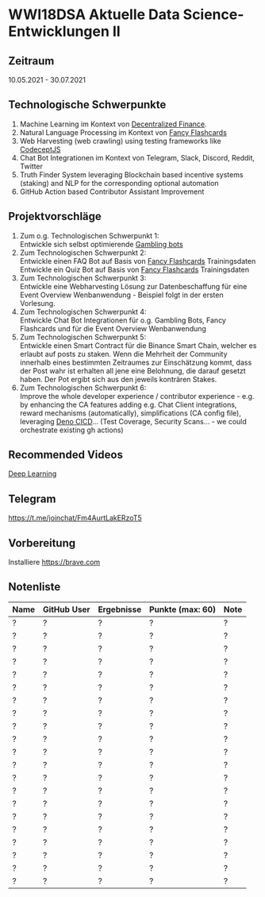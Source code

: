 # WWI18DSA Aktuelle Data Science-Entwicklungen II

## Zeitraum
10.05.2021 - 30.07.2021

## Technologische Schwerpunkte
1. Machine Learning im Kontext von [Decentralized Finance](https://www.npmjs.com/package/decentralized-finance-defi). 
2. Natural Language Processing im Kontext von [Fancy Flashcards](https://github.com/fancy-flashcard/ffc/blob/master/README.md)
3. Web Harvesting (web crawling) using testing frameworks like [CodeceptJS](https://codecept.io/)
4. Chat Bot Integrationen im Kontext von Telegram, Slack, Discord, Reddit, Twitter  
5. Truth Finder System leveraging Blockchain based incentive systems (staking) and NLP for the corresponding optional automation
6. GitHub Action based Contributor Assistant Improvement

## Projektvorschläge
1. Zum o.g. Technologischen Schwerpunkt 1:  
Entwickle sich selbst optimierende [Gambling bots](https://github.com/michael-spengler/decentralized-finance#binance-based-leverage-investment)  
2. Zum Technologischen Schwerpunkt 2:  
Entwickle einen FAQ Bot auf Basis von [Fancy Flashcards](https://github.com/fancy-flashcard/ffc/blob/master/README.md) Trainingsdaten  
Entwickle ein Quiz Bot auf Basis von [Fancy Flashcards](https://github.com/fancy-flashcard/ffc/blob/master/README.md) Trainingsdaten  
3. Zum Technologischen Schwerpunkt 3:  
Entwickle eine Webharvesting Lösung zur Datenbeschaffung für eine Event Overview Wenbanwendung - Beispiel folgt in der ersten Vorlesung.  
4. Zum Technologischen Schwerpunkt 4:   
Entwickle Chat Bot Integrationen für o.g. Gambling Bots, Fancy Flashcards und für die Event Overview Wenbanwendung   
5. Zum Technologischen Schwerpunkt 5:  
Entwickle einen Smart Contract für die Binance Smart Chain, welcher es erlaubt auf posts zu staken. Wenn die Mehrheit der Community innerhalb eines bestimmten Zeitraumes zur Einschätzung kommt, dass der Post wahr ist erhalten all jene eine Belohnung, die darauf gesetzt haben. Der Pot ergibt sich aus den jeweils konträren Stakes.  
6. Zum Technologischen Schwerpunkt 6:  
Improve the whole developer experience / contributor experience - e.g. by enhancing the CA features adding e.g. Chat Client integrations, reward mechanisms (automatically), simplifications (CA config file), leveraging [Deno CICD](https://deno.land/x/cicd@v0.8.4/.github/workflows)... (Test Coverage, Security Scans... - we could orchestrate existing gh actions)

## Recommended Videos
[Deep Learning](https://www.youtube.com/watch?v=5tvmMX8r_OM&list=PLtBw6njQRU-rwp5__7C0oIVt26ZgjG9NI)


## Telegram
https://t.me/joinchat/Fm4AurtLakERzoT5


## Vorbereitung
Installiere https://brave.com

## Notenliste

| Name | GitHub User | Ergebnisse | Punkte (max: 60) | Note |
| ------- | ------- | ------- | ---------- | ------- |
| ? | ? | ? | ? | ? |
| ? | ? | ? | ? | ? |
| ? | ? | ? | ? | ? |
| ? | ? | ? | ? | ? |
| ? | ? | ? | ? | ? |
| ? | ? | ? | ? | ? |
| ? | ? | ? | ? | ? |
| ? | ? | ? | ? | ? |
| ? | ? | ? | ? | ? |
| ? | ? | ? | ? | ? |
| ? | ? | ? | ? | ? |
| ? | ? | ? | ? | ? |
| ? | ? | ? | ? | ? |
| ? | ? | ? | ? | ? |
| ? | ? | ? | ? | ? |
| ? | ? | ? | ? | ? |
| ? | ? | ? | ? | ? |
| ? | ? | ? | ? | ? |
| ? | ? | ? | ? | ? |
| ? | ? | ? | ? | ? |
| ? | ? | ? | ? | ? |
